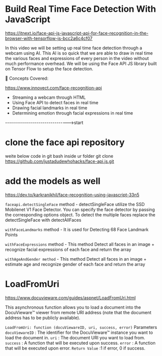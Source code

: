 #  Build Real Time Face Detection With JavaScript

https://itnext.io/face-api-js-javascript-api-for-face-recognition-in-the-browser-with-tensorflow-js-bcc2a6c4cf07

In this video we will be setting up real time face detection through a webcam using AI. This AI is so quick that we are able to draw in real time the various faces and expressions of every person in the video without much performance overhead. We will be using the Face API JS library built on Tensor Flow to setup the face detection.

🧠 Concepts Covered:

https://www.innovect.com/face-recognition-api

- Streaming a webcam through HTML
- Using Face API to detect faces in real time
- Drawing facial landmarks in real time
- Determining emotion through facial expressions in real time 


-------------------------------->start

# clone the face api repository
weite below code in git bash inside ur folder
git clone https://github.com/justadudewhohacks/face-api.js.git

# add the models as well
https://dev.to/karkranikhil/face-recognition-using-javascript-33n5

`faceapi.detectSingleFace` method - detectSingleFace utilize the SSD Mobilenet V1 Face Detector. You can specify the face detector by passing the corresponding options object. To detect the multiple faces replace the detectSingleFace with detectAllFaces

`withFaceLandmarks` method - It is used for Detecting 68 Face Landmark Points

`withFaceExpressions` method - This method Detect all faces in an image + recognize facial expressions of each face and return the array

`withAgeAndGender method` - This method Detect all faces in an image + estimate age and recognize gender of each face and return the array

# LoadFromUri
https://www.docuvieware.com/guides/aspnet/LoadFromUri.html

This asynchronous function allows you to load a document into the DocuVieware™ viewer from remote URI address (note that the document address has to be publicly available).

`LoadFromUri: function (docuViewareID, uri, success, error)`
Parameters
`docuViewareID` : The identifier for the DocuVieware™ instance you want to load the document in.
`uri` : The document URI you want to load from.
`success` : A function that will be executed upon success.
`error` : A function that will be executed upon error.
`Return Value` :1 if error, 0 if success.